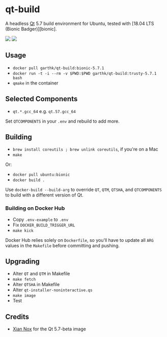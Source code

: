 # qt-build

A headless [Qt] 5.7 build environment for Ubuntu, tested with
[18.04 LTS (Bionic Badger)][bionic].

[![](https://images.microbadger.com/badges/image/garthk/qt-build.svg)](https://microbadger.com/images/garthk/qt-build "Get your own image badge on microbadger.com")
[![](https://images.microbadger.com/badges/version/garthk/qt-build.svg)](https://microbadger.com/images/garthk/qt-build "Get your own version badge on microbadger.com")

## Usage

* `docker pull garthk/qt-build:bionic-5.7.1`
* `docker run -t -i --rm -v $PWD:$PWD garthk/qt-build:trusty-5.7.1 bash`
* `qmake` in the container

## Selected Components

* `qt.*.gcc_64` e.g. `qt.57.gcc_64`

Set `QTCOMPONENTS` in your `.env` and rebuild to add more.

## Building

* `brew install coreutils ; brew unlink coreutils`, if you're on a Mac
* `make`

Or:

* `docker pull ubuntu:bionic`
* `docker build .`

Use `docker-build --build-arg` to override `QT`, `QTM`, `QTSHA`, and `QTCOMPONENTS` to build with a different version of Qt.

### Building on Docker Hub

* Copy `.env-example` to `.env`
* Fix `DOCKER_BUILD_TRIGGER_URL`
* `make kick`

Docker Hub relies solely on `Dockerfile`, so you'll have to update all `ARG` values in the `Makefile` before committing and pushing.

## Upgrading

* Alter `QT` and `QTM` in Makefile
* `make fetch`
* Alter `QTSHA` in Makefile
* Alter `qt-installer-noninteractive.qs`
* `make image`
* Test

## Credits

* [Xian Nox][xiannox] for the Qt 5.7-beta image

[Qt]: https://www.qt.io
[trusty]: http://releases.ubuntu.com/14.04/
[xiannox]: https://hub.docker.com/u/xiannox
